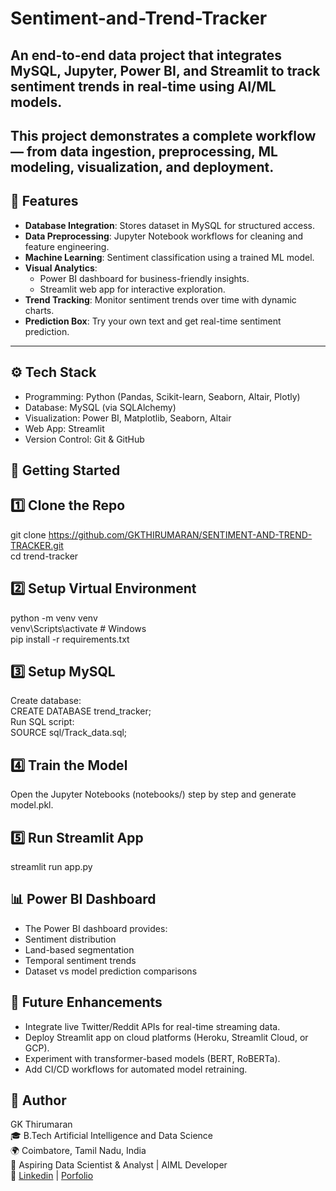 # Sentiment-and-Trend-Tracker

## An **end-to-end data project** that integrates **MySQL, Jupyter, Power BI, and Streamlit** to track sentiment trends in real-time using AI/ML models.  
This project demonstrates a complete workflow — from **data ingestion, preprocessing, ML modeling, visualization, and deployment**.
---

## 🔹 Features
- **Database Integration**: Stores dataset in MySQL for structured access.
- **Data Preprocessing**: Jupyter Notebook workflows for cleaning and feature engineering.
- **Machine Learning**: Sentiment classification using a trained ML model.
- **Visual Analytics**:  
  - Power BI dashboard for business-friendly insights.  
  - Streamlit web app for interactive exploration.  
- **Trend Tracking**: Monitor sentiment trends over time with dynamic charts.  
- **Prediction Box**: Try your own text and get real-time sentiment prediction.
---

## ⚙️ Tech Stack
- Programming: Python (Pandas, Scikit-learn, Seaborn, Altair, Plotly)
- Database: MySQL (via SQLAlchemy)
- Visualization: Power BI, Matplotlib, Seaborn, Altair
- Web App: Streamlit
- Version Control: Git & GitHub

## 🚀 Getting Started
## 1️⃣ Clone the Repo
git clone https://github.com/GKTHIRUMARAN/SENTIMENT-AND-TREND-TRACKER.git  
cd trend-tracker

## 2️⃣ Setup Virtual Environment
python -m venv venv\
venv\Scripts\activate      # Windows\
pip install -r requirements.txt

## 3️⃣ Setup MySQL
Create database:\
CREATE DATABASE trend_tracker;\
Run SQL script:\
SOURCE sql/Track_data.sql;

## 4️⃣ Train the Model
Open the Jupyter Notebooks (notebooks/) step by step and generate model.pkl.

## 5️⃣ Run Streamlit App
streamlit run app.py

## 📊 Power BI Dashboard
- The Power BI dashboard provides:
- Sentiment distribution
- Land-based segmentation
- Temporal sentiment trends
- Dataset vs model prediction comparisons

## 🔮 Future Enhancements
- Integrate live Twitter/Reddit APIs for real-time streaming data.
- Deploy Streamlit app on cloud platforms (Heroku, Streamlit Cloud, or GCP).
- Experiment with transformer-based models (BERT, RoBERTa).
- Add CI/CD workflows for automated model retraining.

## 👤 Author
GK Thirumaran\
🎓 B.Tech Artificial Intelligence and Data Science\
🌍 Coimbatore, Tamil Nadu, India\
💼 Aspiring Data Scientist & Analyst | AIML Developer\
🔗 [Linkedin](https://www.linkedin.com/in/thirumarangk-ai) | [Porfolio](https://maranthiru180.wixsite.com/my-site)
